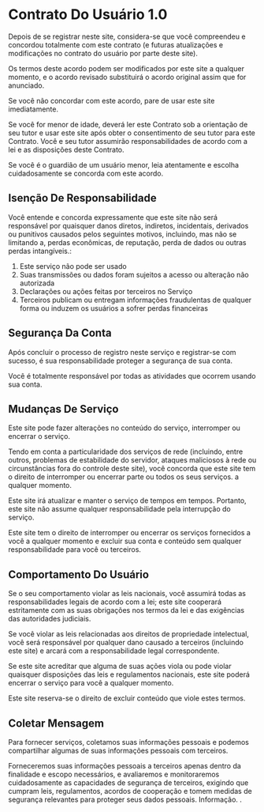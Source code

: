 # Contrato Do Usuário 1.0

Depois de se registrar neste site, considera-se que você compreendeu e concordou totalmente com este contrato (e futuras atualizações e modificações no contrato do usuário por parte deste site).

Os termos deste acordo podem ser modificados por este site a qualquer momento, e o acordo revisado substituirá o acordo original assim que for anunciado.

Se você não concordar com este acordo, pare de usar este site imediatamente.

Se você for menor de idade, deverá ler este Contrato sob a orientação de seu tutor e usar este site após obter o consentimento de seu tutor para este Contrato. Você e seu tutor assumirão responsabilidades de acordo com a lei e as disposições deste Contrato.

Se você é o guardião de um usuário menor, leia atentamente e escolha cuidadosamente se concorda com este acordo.

## Isenção De Responsabilidade

Você entende e concorda expressamente que este site não será responsável por quaisquer danos diretos, indiretos, incidentais, derivados ou punitivos causados ​​pelos seguintes motivos, incluindo, mas não se limitando a, perdas econômicas, de reputação, perda de dados ou outras perdas intangíveis.:

1. Este serviço não pode ser usado
1. Suas transmissões ou dados foram sujeitos a acesso ou alteração não autorizada
1. Declarações ou ações feitas por terceiros no Serviço
1. Terceiros publicam ou entregam informações fraudulentas de qualquer forma ou induzem os usuários a sofrer perdas financeiras

## Segurança Da Conta

Após concluir o processo de registro neste serviço e registrar-se com sucesso, é sua responsabilidade proteger a segurança de sua conta.

Você é totalmente responsável por todas as atividades que ocorrem usando sua conta.

## Mudanças De Serviço

Este site pode fazer alterações no conteúdo do serviço, interromper ou encerrar o serviço.

Tendo em conta a particularidade dos serviços de rede (incluindo, entre outros, problemas de estabilidade do servidor, ataques maliciosos à rede ou circunstâncias fora do controle deste site), você concorda que este site tem o direito de interromper ou encerrar parte ou todos os seus serviços. a qualquer momento.

Este site irá atualizar e manter o serviço de tempos em tempos. Portanto, este site não assume qualquer responsabilidade pela interrupção do serviço.

Este site tem o direito de interromper ou encerrar os serviços fornecidos a você a qualquer momento e excluir sua conta e conteúdo sem qualquer responsabilidade para você ou terceiros.

## Comportamento Do Usuário

Se o seu comportamento violar as leis nacionais, você assumirá todas as responsabilidades legais de acordo com a lei; este site cooperará estritamente com as suas obrigações nos termos da lei e das exigências das autoridades judiciais.

Se você violar as leis relacionadas aos direitos de propriedade intelectual, você será responsável por qualquer dano causado a terceiros (incluindo este site) e arcará com a responsabilidade legal correspondente.

Se este site acreditar que alguma de suas ações viola ou pode violar quaisquer disposições das leis e regulamentos nacionais, este site poderá encerrar o serviço para você a qualquer momento.

Este site reserva-se o direito de excluir conteúdo que viole estes termos.

## Coletar Mensagem

Para fornecer serviços, coletamos suas informações pessoais e podemos compartilhar algumas de suas informações pessoais com terceiros.

Forneceremos suas informações pessoais a terceiros apenas dentro da finalidade e escopo necessários, e avaliaremos e monitoraremos cuidadosamente as capacidades de segurança de terceiros, exigindo que cumpram leis, regulamentos, acordos de cooperação e tomem medidas de segurança relevantes para proteger seus dados pessoais. Informação. .

